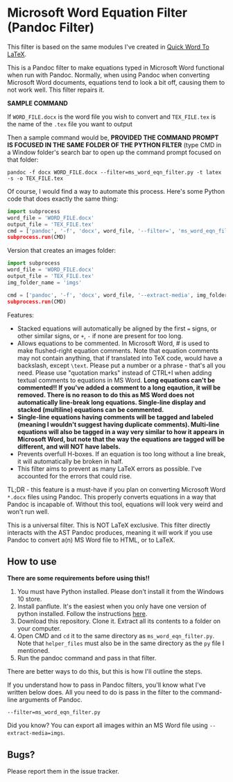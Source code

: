 # Microsoft Word Equation Filter (Pandoc Filter)

This filter is based on the same modules I've
created in [Quick Word To LaTeX](https://github.com/ICPRplshelp/Quick-word-to-LaTeX-4).

This is a Pandoc filter to make equations typed in Microsoft Word functional when run with Pandoc.
Normally, when using Pandoc when converting Microsoft Word documents, equations
tend to look a bit off, causing them to not work well. This filter repairs it.

**SAMPLE COMMAND**

If `WORD_FILE.docx` is the word file you wish to convert
and `TEX_FILE.tex` is the name of the `.tex` file you want to output

Then a sample command would be, **PROVIDED THE COMMAND PROMPT IS FOCUSED IN THE SAME FOLDER OF THE PYTHON FILTER** (type CMD in a Window folder's search bar to open up the command prompt focused on that folder:

```
pandoc -f docx WORD_FILE.docx --filter=ms_word_eqn_filter.py -t latex -s -o TEX_FILE.tex
```

Of course, I would find a way to automate this process. Here's some Python code that does exactly the same thing:

```py
import subprocess
word_file = 'WORD_FILE.docx'
output_file = 'TEX_FILE.tex'
cmd = ['pandoc', '-f', 'docx', word_file, '--filter=', 'ms_word_eqn_filter.py', '-t', 'latex', '-s', '-o', 'output_file]
subprocess.run(CMD)
```

Version that creates an images folder:

```py
import subprocess
word_file = 'WORD_FILE.docx'
output_file = 'TEX_FILE.tex'
img_folder_name = 'imgs'

cmd = ['pandoc', '-f', 'docx', word_file, '--extract-media', img_folder_name, '--filter=', 'ms_word_eqn_filter.py', '-t', 'latex', '-s', '-o', 'output_file]
subprocess.run(CMD)
```

Features:

- Stacked equations will automatically be aligned by the first `=` signs,
      or other similar signs, or `+`, `-` if none are present for too long.
- Allows equations to be commented. In Microsoft Word, # is used to make
  flushed-right equation comments. Note that equation comments may
  not contain anything, that if translated into TeX code, would have
  a backslash, except `\text`. Please put a number or a phrase - that's
  all you need. Please use "quotation marks" instead of CTRL+I when
  adding textual comments to equations in MS Word. **Long equations can't be commented!! If you've added a comment to a long eqaution, it will
  be removed. There is no reason to do this as MS Word does not automatically line-break long equations. Single-line display and stacked (multiline)
  equations can be commented.**
- **Single-line equations having comments will be tagged and labeled (meaning I wouldn't suggest having duplicate comments). Multi-line equations will also be tagged in a way very similar to how it appears in Microsoft Word, but note that the way the equations are tagged will be different, and will NOT have labels.**
- Prevents overfull H-boxes. If an equation is too long without a
  line break, it will automatically be broken in half.
- This filter aims to prevent as many LaTeX errors as possible.
  I've accounted for the errors that could rise.

TL;DR - this feature is a must-have if you plan on converting
Microsoft Word `*.docx` files using Pandoc. This properly
converts equations in a way that Pandoc is incapable of.
Without this tool, equations will look very weird and won't
run well.

This is a universal filter. This is NOT LaTeX exclusive.
This filter directly interacts with the AST Pandoc produces,
meaning it will work if you use Pandoc to convert a(n) MS Word
file to HTML, or to LaTeX.

## How to use

**There are some requirements before using this!!**

1. You must have Python installed. Please don't
install it from the Windows 10 store.
2. Install panflute. It's the easiest when
you only have one version of python installed.
Follow the instructions [here](https://github.com/sergiocorreia/panflute).
3. Download this repository. Clone it. Extract all
its contents to a folder on your computer.
4. Open CMD and `cd` it to the same directory
as `ms_word_eqn_filter.py`. Note that `helper_files` must
also be in the same directory as the `py` file I mentioned.
5. Run the pandoc command and pass in that filter.

There are better ways to do this, but this is how I'll outline
the steps.

If you understand how to pass in Pandoc filters,
you'll know what I've written below does. All
you need to do is pass in the filter to the
command-line arguments of Pandoc.

```
--filter=ms_word_eqn_filter.py
```

Did you know? You can export all images within an
MS Word file using `--extract-media=imgs`.

## Bugs?

Please report them in the issue tracker.
